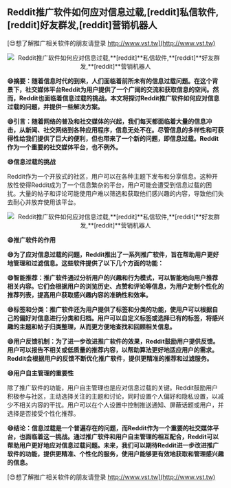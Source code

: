 ## **Reddit推广软件如何应对信息过载,**[reddit]**私信软件,**[reddit]**好友群发,**[reddit]**营销机器人**

[😍想了解推广相关软件的朋友请登录 http://www.vst.tw](http://www.vst.tw)

 <center><img src="https://vst.tw/MP4/tuiguang/png/7.png" alt="Reddit推广软件如何应对信息过载,**[reddit]**私信软件,**[reddit]**好友群发,**[reddit]**营销机器人"></center>

**😄摘要：随着信息时代的到来，人们面临着前所未有的信息过载问题。在这个背景下，社交媒体平台Reddit为用户提供了一个广阔的交流和获取信息的空间。然而，Reddit也面临着信息过载的挑战。本文将探讨Reddit推广软件如何应对信息过载的问题，并提供一些解决方案。**

**😄引言：随着网络的普及和社交媒体的兴起，我们每天都面临着大量的信息冲击，从新闻、社交网络到各种应用程序，信息无处不在。尽管信息的多样性和可获得性给我们提供了巨大的便利，但也带来了一个新的问题，即信息过载。Reddit作为一个重要的社交媒体平台，也不例外。**

**😄信息过载的挑战**

Reddit作为一个开放式的社区，用户可以在各种主题下发布和分享信息。这种开放性使得Reddit成为了一个信息繁杂的平台，用户可能会遭受到信息过载的困扰。大量的帖子和评论可能使用户难以筛选和获取他们感兴趣的内容，导致他们失去耐心并放弃使用该平台。

 <center><img src="https://vst.tw/MP4/tuiguang/png/2.png" alt="Reddit推广软件如何应对信息过载,**[reddit]**私信软件,**[reddit]**好友群发,**[reddit]**营销机器人"></center>

**😄推广软件的作用**

**😄为了应对信息过载的问题，Reddit推出了一系列推广软件，旨在帮助用户更好地管理和过滤信息。这些软件提供了以下几个方面的功能：**

**😄智能推荐：推广软件通过分析用户的兴趣和行为模式，可以智能地向用户推荐相关内容。它们会根据用户的浏览历史、点赞和评论等信息，为用户定制个性化的推荐列表，提高用户获取感兴趣内容的准确性和效率。**

**😄标签和分类：推广软件还为用户提供了标签和分类的功能，使用户可以根据自己的偏好对信息进行分类和归档。用户可以自定义标签或选择已有的标签，将感兴趣的主题和帖子归类整理，从而更方便地查找和回顾相关信息。**

**😄用户反馈机制：为了进一步改进推广软件的效果，Reddit鼓励用户提供反馈。用户可以报告不相关或低质量的推荐内容，以帮助算法更好地适应用户的需求。Reddit会根据用户的反馈不断优化推广软件，提供更精准的推荐和过滤服务。**

**😄用户自主管理的重要性**

除了推广软件的功能，用户自主管理也是应对信息过载的关键。Reddit鼓励用户积极参与社区，主动选择关注的主题和讨论，同时设置个人偏好和隐私设置，以减少不相关内容的干扰。用户可以在个人设置中控制推送通知、屏蔽话题或用户，并选择是否接受个性化推荐。

**😄结论：信息过载是一个普遍存在的问题，而Reddit作为一个重要的社交媒体平台，也面临着这一挑战。通过推广软件和用户自主管理的相互配合，Reddit可以帮助用户更好地应对信息过载问题。未来，我们可以期待Reddit进一步改进推广软件的功能，提供更精准、个性化的服务，使用户能够更有效地获取和管理感兴趣的信息。**

[😍想了解推广相关软件的朋友请登录 http://www.vst.tw](http://www.vst.tw)



